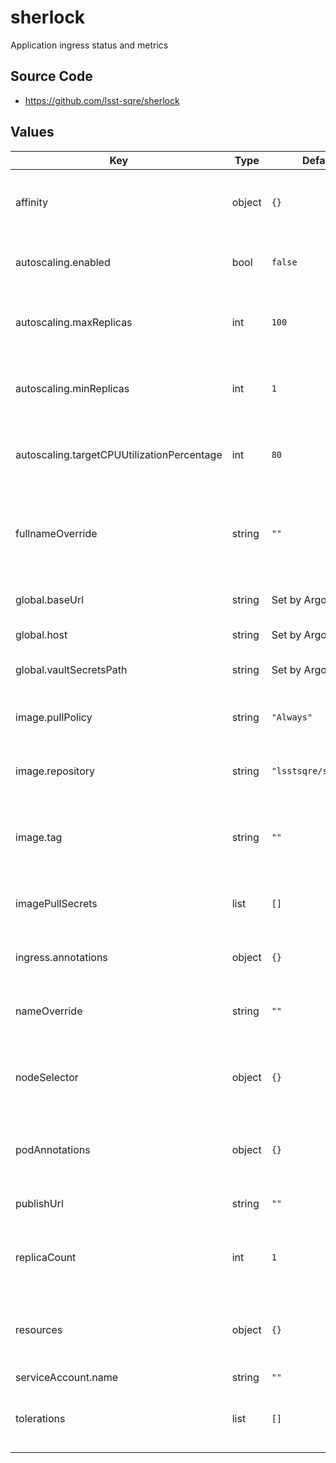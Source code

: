 # sherlock

Application ingress status and metrics

## Source Code

* <https://github.com/lsst-sqre/sherlock>

## Values

| Key | Type | Default | Description |
|-----|------|---------|-------------|
| affinity | object | `{}` | Affinity rules for the sherlock deployment pod |
| autoscaling.enabled | bool | `false` | Enable autoscaling of sherlock deployment |
| autoscaling.maxReplicas | int | `100` | Maximum number of sherlock deployment pods |
| autoscaling.minReplicas | int | `1` | Minimum number of sherlock deployment pods |
| autoscaling.targetCPUUtilizationPercentage | int | `80` | Target CPU utilization of sherlock deployment pods |
| fullnameOverride | string | `""` | Override the full name for resources (includes the release name) |
| global.baseUrl | string | Set by Argo CD | Base URL for the environment |
| global.host | string | Set by Argo CD | Host name for ingress |
| global.vaultSecretsPath | string | Set by Argo CD | Base path for Vault secrets |
| image.pullPolicy | string | `"Always"` | Pull policy for the sherlock image |
| image.repository | string | `"lsstsqre/sherlock"` | Image to use in the sherlock deployment |
| image.tag | string | `""` | Overrides the image tag whose default is the chart appVersion. |
| imagePullSecrets | list | `[]` | Secret names to use for all Docker pulls |
| ingress.annotations | object | `{}` | Additional annotations for the ingress rule |
| nameOverride | string | `""` | Override the base name for resources |
| nodeSelector | object | `{}` | Node selection rules for the sherlock deployment pod |
| podAnnotations | object | `{}` | Annotations for the sherlock deployment pod |
| publishUrl | string | `""` | URL to push status to via HTTP PUTs. |
| replicaCount | int | `1` | Number of web deployment pods to start |
| resources | object | `{}` | Resource limits and requests for the sherlock deployment pod |
| serviceAccount.name | string | `""` |  |
| tolerations | list | `[]` | Tolerations for the sherlock deployment pod |